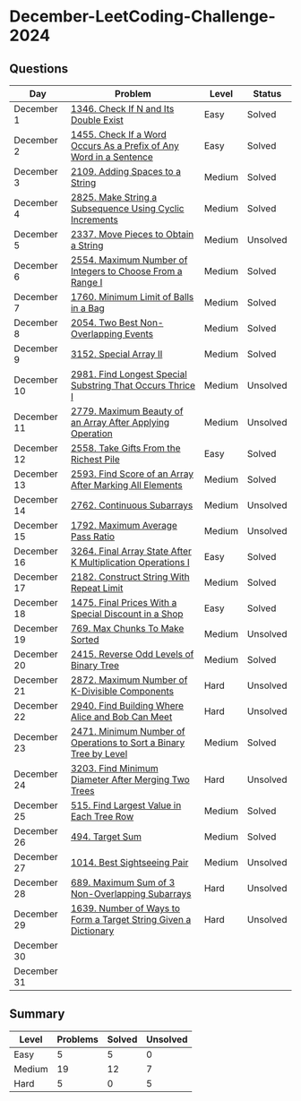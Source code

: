 # December-LeetCoding-Challenge-2024

## Questions
| Day | Problem | Level | Status |
| --- | --- | --- | --- |
| December 1  | [1346. Check If N and Its Double Exist](https://leetcode.com/problems/check-if-n-and-its-double-exist/) | Easy | Solved |
| December 2  | [1455. Check If a Word Occurs As a Prefix of Any Word in a Sentence](https://leetcode.com/problems/check-if-a-word-occurs-as-a-prefix-of-any-word-in-a-sentence/) | Easy | Solved |
| December 3  | [2109. Adding Spaces to a String](https://leetcode.com/problems/adding-spaces-to-a-string/) | Medium | Solved |
| December 4  | [2825. Make String a Subsequence Using Cyclic Increments](https://leetcode.com/problems/make-string-a-subsequence-using-cyclic-increments/) | Medium | Solved |
| December 5  | [2337. Move Pieces to Obtain a String](https://leetcode.com/problems/move-pieces-to-obtain-a-string/) | Medium | Unsolved |
| December 6  | [2554. Maximum Number of Integers to Choose From a Range I](https://leetcode.com/problems/maximum-number-of-integers-to-choose-from-a-range-i/) | Medium | Solved |
| December 7  | [1760. Minimum Limit of Balls in a Bag](https://leetcode.com/problems/minimum-limit-of-balls-in-a-bag/) | Medium | Solved |
| December 8  | [2054. Two Best Non-Overlapping Events](https://leetcode.com/problems/two-best-non-overlapping-events/) | Medium | Solved |
| December 9  | [3152. Special Array II](https://leetcode.com/problems/special-array-ii/) | Medium | Solved |
| December 10 | [2981. Find Longest Special Substring That Occurs Thrice I](https://leetcode.com/problems/find-longest-special-substring-that-occurs-thrice-i/) | Medium | Unsolved |
| December 11 | [2779. Maximum Beauty of an Array After Applying Operation](https://leetcode.com/problems/maximum-beauty-of-an-array-after-applying-operation/) | Medium | Unsolved |
| December 12 | [2558. Take Gifts From the Richest Pile](https://leetcode.com/problems/take-gifts-from-the-richest-pile/) | Easy | Solved |
| December 13 | [2593. Find Score of an Array After Marking All Elements](https://leetcode.com/problems/find-score-of-an-array-after-marking-all-elements/) | Medium | Solved |
| December 14 | [2762. Continuous Subarrays](https://leetcode.com/problems/continuous-subarrays/) | Medium | Unsolved |
| December 15 | [1792. Maximum Average Pass Ratio](https://leetcode.com/problems/maximum-average-pass-ratio/) | Medium | Unsolved |
| December 16 | [3264. Final Array State After K Multiplication Operations I](https://leetcode.com/problems/final-array-state-after-k-multiplication-operations-i/) | Easy | Solved |
| December 17 | [2182. Construct String With Repeat Limit](https://leetcode.com/problems/construct-string-with-repeat-limit/) | Medium | Solved |
| December 18 | [1475. Final Prices With a Special Discount in a Shop](https://leetcode.com/problems/final-prices-with-a-special-discount-in-a-shop/) | Easy | Solved |
| December 19 | [769. Max Chunks To Make Sorted](https://leetcode.com/problems/max-chunks-to-make-sorted/) | Medium | Unsolved |
| December 20 | [2415. Reverse Odd Levels of Binary Tree](https://leetcode.com/problems/reverse-odd-levels-of-binary-tree/) | Medium | Solved |
| December 21 | [2872. Maximum Number of K-Divisible Components](https://leetcode.com/problems/maximum-number-of-k-divisible-components/) | Hard | Unsolved |
| December 22 | [2940. Find Building Where Alice and Bob Can Meet](https://leetcode.com/problems/find-building-where-alice-and-bob-can-meet/) | Hard | Unsolved |
| December 23 | [2471. Minimum Number of Operations to Sort a Binary Tree by Level](https://leetcode.com/problems/minimum-number-of-operations-to-sort-a-binary-tree-by-level/) | Medium | Solved |
| December 24 | [3203. Find Minimum Diameter After Merging Two Trees](https://leetcode.com/problems/find-minimum-diameter-after-merging-two-trees/) | Hard | Unsolved |
| December 25 | [515. Find Largest Value in Each Tree Row](https://leetcode.com/problems/find-largest-value-in-each-tree-row/) | Medium | Solved |
| December 26 | [494. Target Sum](https://leetcode.com/problems/target-sum/) | Medium | Solved |
| December 27 | [1014. Best Sightseeing Pair](https://leetcode.com/problems/best-sightseeing-pair/) | Medium | Unsolved |
| December 28 | [689. Maximum Sum of 3 Non-Overlapping Subarrays](https://leetcode.com/problems/maximum-sum-of-3-non-overlapping-subarrays/) | Hard | Unsolved |
| December 29 | [1639. Number of Ways to Form a Target String Given a Dictionary](https://leetcode.com/problems/number-of-ways-to-form-a-target-string-given-a-dictionary/) | Hard | Unsolved |
| December 30 | []() |  |  |
| December 31 | []() |  |  |

## Summary
| Level  | Problems | Solved | Unsolved |
| ---    | --- | --- | --- |
| Easy   | 5 | 5 | 0 |
| Medium | 19 | 12 | 7 |
| Hard   | 5 | 0 | 5 |
